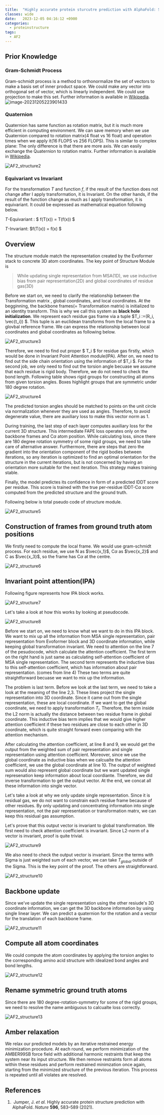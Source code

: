 ```yaml
---
title:  "Highly accurate protein sturcutre prediction with AlphaFold: Structure Module"
classes: wide
date:   2023-12-05 04:16:12 +0900
categories: 
  - proteinstructure
tags:
  - AF2
---
```


## Prior Knowledge

### Gram-Schmidt Process

Gram-schmidt process is a method to orthonormalize the set of vectors to make a basis set of inner product space. We could make any vector into orthogonal set of vector, which is linearly independent. We could use projection to make this set. Further information is available in [Wikipedia](https://en.wikipedia.org/wiki/Gram–Schmidt_process).
![image-20231205223901433](https://jasonkim8652.github.io/assets/images/AF2_structure_1.png)

### Quaternion

Quaternion has same function as rotation matrix, but it is much more efficient in computing environment. We can save memory when we use Quaternion compared to rotation matrix(4 float vs 16 float) and operation times when we apply it(16 FLOPS vs 256 FLOPS). This is similar to complex plane: The only difference is that there are more axis. We can easily exchange the Quaternion to rotation matrix. Further information is available in [Wikipedia](https://en.wikipedia.org/wiki/Quaternions_and_spatial_rotation).

![AF2_structure2](https://jasonkim8652.github.io/assets/images/AF2_structure_2.png)

### Equivariant vs Invariant

For the transformation $T$ and function $f$, if the result of the function does not change after I apply transformation, it is Invariant. On the other hands, if the result of the function change as much as I apply transformation, it is equivariant. It could be expressed as mathematical equation following below. 

$T$-Equivariant : $ f(T(x)) = T(f(x)) $

$T$-Invariant: $f(T(x)) = f(x) $

## Overview

The structure module match the representation created by the Evoformer stack to concrete 3D atom coordinates. The key point of Structure Module is

> While updating single representation from MSA(1D), we use inductive bias from pair representation(2D) and global coordinates of residue gas(3D)

Before we start on, we need to clarify the relationship between the Transformation matrix , global coordinates, and local coordinates. At the begginning, the backbone frames(= Transformation matrix) is initialized to an identity transform. This is why we call this system as **black hole initialization**. We represent each residue gas frame via a tuple $T_i :=(R_i, \vec{t_i}) $. This tuple is an euclidean transforms from the local frame to a glovbal reference frame. We can express the relationship between local coordinates and global coordinates as following below. 

![AF2_structure3](https://jasonkim8652.github.io/assets/images/AF2_structure_3.png)

Therefore, we need to find out proper $ T_i $ for residue gas firstly, which would be done in Invariant Point Attention module(IPA). After on, we need to find out the side chain orientation using the information of $T_i $. For the second job, we only need to find out the torsion angle becuase we assume that each residue is rigid body. Therefore, we do not need to check the bond length. Following table shows rigid groups for constructing all atoms from given torsion angles. Boxes highlight groups that are symmetric under 180 degree rotation. 

![AF2_structure4](https://jasonkim8652.github.io/assets/images/AF2_structure_4.png)

The predicted torsion angles should be matched to points on the unit circle via normalization whenever they are used as angles. Therefore, to avoid degenerate value, there are auxiliary loss to make this vector norm as 1. 

During training, the last step of each layer computes auxiliary loss for the current 3D structure. This intermediate FAPE loss operates only on the backbone frames and C$\alpha$ atom position. While calculating loss, since there are 180 degree rotation symmetry of some rigid groups, we need to take care of alternative answer. Furthermore, there are steps that zero the gradient into the orientation component of the rigid bodies between iterations, so any iteration is optimized to find an optimal orientation for the structure in the current iterations, but is not concerned by having an orientation more suitable for the next iteration. This strategy makes training stable. 

Finally, the model predictes its confidence in form of a predicted lDDT score per residue. This score is trained with the true per-residue lDDT-C$\alpha$ score computed from the predicted structure and the ground truth. 

Following below is total pseudo code of structure module. 

![AF2_structure5](https://jasonkim8652.github.io/assets/images/AF2_structure_5.png)

## Construction of frames from ground truth atom positions

We firstly need to compute the local frame. We would use gram-schmidt process. For each residue, we use N as $\vec{x_1}$, C$\alpha$ as $\vec{x_2}$ and C as $\vec{x_3}$, so the frame has C$\alpha$ at the centre. 

![AF2_structure6](https://jasonkim8652.github.io/assets/images/AF2_structure_6.png)

## Invariant point attention(IPA)

Following figure represents how IPA block works. 

![AF2_structure7](https://jasonkim8652.github.io/assets/images/AF2_structure_7.png)

Let's take a look at how this works by looking at pseudocode. 

![AF2_structure8](https://jasonkim8652.github.io/assets/images/AF2_structure_8.png)

Before we start on, we need to know what we want to do in this IPA block. We want to mix up all the information from MSA single representation, pair representation from Evoformer block and 3D coordinate information, while keeping global transformation invariant. We need to attention on the line 7 of the pesudocode, which calculate the attention coefficient. The first term on the right hand is just same as calculating self-attention coefficient of MSA single representation. The second term represents the inductive bias to this self-attention coefficient, which has information about  pair representation. (comes from line 4) These two terms are quite straightforward becuase we want to mix up the information.

The problem is last term. Before we look at the last term, we need to take a look at the meaning of the line 2,3. These lines project the single representation into 3D coordinate. Since it came out from the single representation, these are local coordinate. If we want to get the global coordinate, we need to apply transformation $T_i$. Therefore, the term inside the L2 norm is actually the distance between two residue frame in global coordinate. This inductive bias term implies that we would give higher attention coefficient if these two residues are close to each other in 3D coordinate, which is quite straight forward even comparing with the attention mechanism. 

After calculating the attention coefficient, at line 8 and 9, we would get the output from the weighted sum of pair representation and single representation using attention coefficient. Moreover, since we use the global coordinate as inductive bias when we calcualte the attention coefficient, we use the global coordinate at line 10. The output of weighted sum would also represent global coordinate but we want updated single represenation keep information about local coordiante. Therefore, we did inverse transformation to get the output vector. At the end, we concat all these information into single vector. 

Let's take a look at why we only update single representation. Since it is residual gas, we do not want to constrain each residue frame because of other residues. By only updating and concentrating information into single representation, not the pair representation or transformation matrx, we can keep this residual gas assumption. 

Let's prove that this output vector is invariant to global transformation. We first need to check attention coefficient is invariant. Since L2-norm of a vector is invariant, proof is quite  trivial. 

![AF2_structure9](https://jasonkim8652.github.io/assets/images/AF2_structure_9.png)

We also need to check the output vector is invariant. Since the terms with Sigma is just weighted sum of each vector, we can take $T_{global}$ outside of the Sigma. This is the key point of the proof. The others are straightforward. 

![AF2_structure10](https://jasonkim8652.github.io/assets/images/AF2_structure_10.png)

## Backbone update

Since we've update the single representation using the other resiude's 3D coordinate information, we can get the 3D backbone information by using single linear layer. We can predict a quaternion for the rotation and a vector for the translation of each backbone frame. 

![AF2_structure11](https://jasonkim8652.github.io/assets/images/AF2_structure_11.png)



## Compute all atom coordinates

We could compute the atom coordinates by applying the torsion angles to the corresponding amino acid structure with idealized bond angles and bond lengths. 

![AF2_structure12](https://jasonkim8652.github.io/assets/images/AF2_structure_12.png)

## Rename symmetric ground truth atoms

Since there are 180 degree-rotation-symmetry for some of the rigid groups, we need to resolve the name ambiguous to calcualte loss correctly. 

![AF2_structure13](https://jasonkim8652.github.io/assets/images/AF2_structure_13.png)

## Amber relaxation

We relax our predicted models by an iterative restrained energy minimization procedure. At each round, we perform minimization of the AMBER99SB force field with additional harmonic restraints that keep the system near its input structure. We then remove restraints form all atoms within these residues and perform restrained minimzation once again, starting from the minimized structure of the previous iteration. This process is repeated until all violates are resolved. 

## References

1. ​    Jumper, J. *et al.* Highly accurate protein structure prediction with AlphaFold. *Nature* **596**, 583–589 (2021).  
